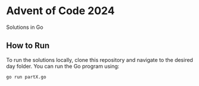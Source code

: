 # Advent of Code 2024

Solutions in Go

## How to Run
To run the solutions locally, clone this repository and navigate to the desired day folder. You can run the Go program using:

```bash
go run partX.go

